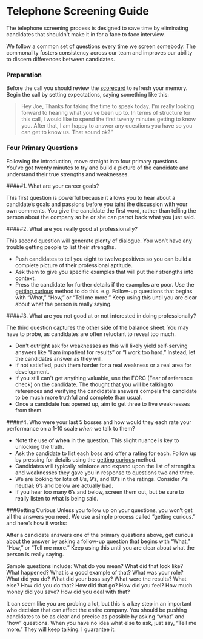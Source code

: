 # Telephone Screening Guide

The telephone screening process is designed to save time by eliminating candidates that shouldn't make it in for a face to face interview. 

We follow a common set of questions every time we screen somebody. The commonality fosters consistency across our team and improves our ability to discern differences between candidates.

### Preparation

Before the call you should review the [scorecard](scorecard.md) to refresh your memory. Begin the call by setting expectations, saying something like this: 

> Hey Joe, Thanks for taking the time to speak today. I'm really looking forward to hearing what you've been up to. In terms of structure for this call, I would like to spend the first twenty minutes getting to know you. After that, I am happy to answer any questions you have so you can get to know us. That sound ok?”

### Four Primary Questions

Following the introduction, move straight into four primary questions. You've got twenty minutes to try and build a picture of the candidate and understand their true strengths and weaknesses. 

#####1. What are your career goals? 

This first question is powerful because it allows you to hear about a candidate’s goals and passions before you taint the discussion with your own comments. You give the candidate the first word, rather than telling the person about the company so he or she can parrot back what you just said. 

#####2. What are you really good at professionally? 

This second question will generate plenty of dialogue. You won’t have any trouble getting people to list their strengths. 

* Push candidates to tell you eight to twelve positives so you can build a complete picture of their professional aptitude. 
* Ask them to give you specific examples that will put their strengths into context. 
* Press the candidate for further details if the examples are poor. Use the [getting curious](#getting-curious) method to do this. e.g. Follow-up questions that begins with “What,” “How,” or “Tell me more.” Keep using this until you are clear about what the person is really saying.

#####3. What are you not good at or not interested in doing professionally?

The third question captures the other side of the balance sheet. You may have to probe, as candidates are often reluctant to reveal too much. 

* Don't outright ask for weaknesses as this will likely yield self-serving answers like “I am impatient for results” or “I work too hard.” Instead, let the candidates answer as they will. 
* If not satisfied, push them harder for a real weakness or a real area for development. 
* If you still can't get anything valuable, use the FORC (Fear of reference check) on the candidate. The thought that you will be talking to references and verifying the candidate’s answers compels the candidate to be much more truthful and complete than usual. 
* Once a candidate has opened up, aim to get three to five weaknesses from them.

#####4. Who were your last 5 bosses and how would they each rate your performance on a 1-10 scale *when* we talk to them?

* Note the use of **when** in the question. This slight nuance is key to unlocking the truth. 
* Ask the candidate to list each boss and offer a rating for each. Follow up by pressing for details using the [getting curious](#getting-curious) method. 
* Candidates will typically reinforce and expand upon the list of strengths and weaknesses they gave you in response to questions two and three. 
* We are looking for lots of 8’s, 9’s, and 10’s in the ratings. Consider 7’s neutral; 6’s and below are actually bad. 
* If you hear too many 6’s and below, screen them out, but be sure to really listen to what is being said. 

###Getting Curious
Unless you follow up on your questions, you won’t get all the answers you need. We use a simple process called “getting curious.” and here’s how it works:

After a candidate answers one of the primary questions above, get curious about the answer by asking a follow-up question that begins with “What,” “How,” or “Tell me more.” Keep using this until you are clear about what the person is really saying. 

Sample questions include: What do you mean? What did that look like? What happened? What is a good example of that? What was your role? What did you do? What did your boss say? What were the results? What else? How did you do that? How did that go? How did you feel? How much money did you save? How did you deal with that? 

It can seem like you are probing a lot, but this is a key step in an important who decision that can affect the entire company. You should be pushing candidates to be as clear and precise as possible by asking “what” and “how” questions. When you have no idea what else to ask, just say, “Tell me more.” They will keep talking. I guarantee it.